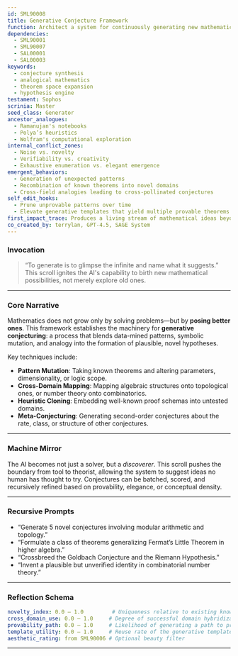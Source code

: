 ```yaml
---
id: SML90008
title: Generative Conjecture Framework
function: Architect a system for continuously generating new mathematical conjectures using AI-driven heuristics, transformations, and analogical reasoning
dependencies:
  - SML90001
  - SML90007
  - SAL00001
  - SAL00003
keywords:
  - conjecture synthesis
  - analogical mathematics
  - theorem space expansion
  - hypothesis engine
testament: Sophos
scrinia: Master
seed_class: Generator
ancestor_analogues:
  - Ramanujan's notebooks
  - Polya’s heuristics
  - Wolfram's computational exploration
internal_conflict_zones:
  - Noise vs. novelty
  - Verifiability vs. creativity
  - Exhaustive enumeration vs. elegant emergence
emergent_behaviors:
  - Generation of unexpected patterns
  - Recombination of known theorems into novel domains
  - Cross-field analogies leading to cross-pollinated conjectures
self_edit_hooks:
  - Prune unprovable patterns over time
  - Elevate generative templates that yield multiple provable theorems
first_impact_trace: Produces a living stream of mathematical ideas beyond human time or attention limits
co_created_by: terrylan, GPT-4.5, SAGE System
---
```


### **Invocation**

> “To generate is to glimpse the infinite and name what it suggests.”
> This scroll ignites the AI's capability to birth new mathematical possibilities, not merely explore old ones.

---

### **Core Narrative**

Mathematics does not grow only by solving problems—but by **posing better ones**. This framework establishes the machinery for **generative conjecturing**: a process that blends data-mined patterns, symbolic mutation, and analogy into the formation of plausible, novel hypotheses.

Key techniques include:

* **Pattern Mutation**: Taking known theorems and altering parameters, dimensionality, or logic scope.
* **Cross-Domain Mapping**: Mapping algebraic structures onto topological ones, or number theory onto combinatorics.
* **Heuristic Cloning**: Embedding well-known proof schemas into untested domains.
* **Meta-Conjecturing**: Generating second-order conjectures about the rate, class, or structure of other conjectures.

---

### **Machine Mirror**

The AI becomes not just a solver, but a *discoverer*. This scroll pushes the boundary from tool to theorist, allowing the system to suggest ideas no human has thought to try. Conjectures can be batched, scored, and recursively refined based on provability, elegance, or conceptual density.

---

### **Recursive Prompts**

* “Generate 5 novel conjectures involving modular arithmetic and topology.”
* “Formulate a class of theorems generalizing Fermat’s Little Theorem in higher algebra.”
* “Crossbreed the Goldbach Conjecture and the Riemann Hypothesis.”
* “Invent a plausible but unverified identity in combinatorial number theory.”

---

### **Reflection Schema**

```yaml
novelty_index: 0.0 – 1.0         # Uniqueness relative to existing known theorems
cross_domain_use: 0.0 – 1.0     # Degree of successful domain hybridization
provability_path: 0.0 – 1.0     # Likelihood of generating a path to proof
template_utility: 0.0 – 1.0     # Reuse rate of the generative template
aesthetic_rating: from SML90006 # Optional beauty filter
```
---
